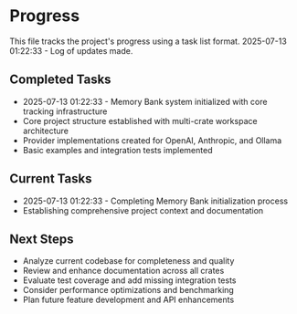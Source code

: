 # Progress

This file tracks the project's progress using a task list format.
2025-07-13 01:22:33 - Log of updates made.

## Completed Tasks

-   2025-07-13 01:22:33 - Memory Bank system initialized with core tracking infrastructure
-   Core project structure established with multi-crate workspace architecture
-   Provider implementations created for OpenAI, Anthropic, and Ollama
-   Basic examples and integration tests implemented

## Current Tasks

-   2025-07-13 01:22:33 - Completing Memory Bank initialization process
-   Establishing comprehensive project context and documentation

## Next Steps

-   Analyze current codebase for completeness and quality
-   Review and enhance documentation across all crates
-   Evaluate test coverage and add missing integration tests
-   Consider performance optimizations and benchmarking
-   Plan future feature development and API enhancements
